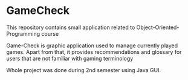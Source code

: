 # GameCheck
This repository contains small application related to Object-Oriented-Programming course

Game-Check is graphic application used to manage currently played games. Apart from that, it provides recommendations and glossary for users that are not familiar with gaming terminology

Whole project was done during 2nd semester using Java GUI.
